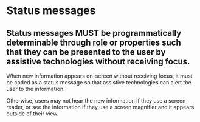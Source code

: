 # Status messages

## Status messages MUST be programmatically determinable through role or properties such that they can be presented to the user by assistive technologies without receiving focus.

When new information appears on-screen without receiving focus, it must be coded as a status message so that assistive technologies can alert the user to the information.

Otherwise, users may not hear the new information if they use a screen reader, or see the information if they use a screen magnifier and it appears outside of their view.

